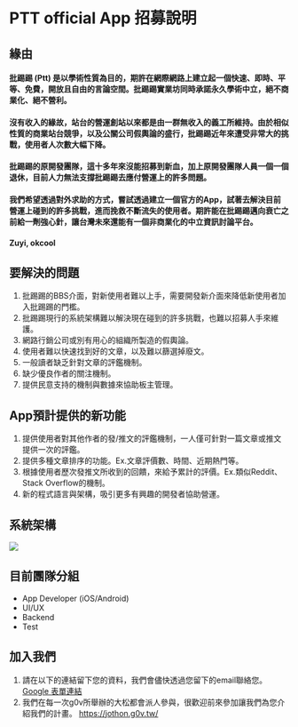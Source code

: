 # PTT official App 招募說明

## 緣由
#### 批踢踢 (Ptt) 是以學術性質為目的，期許在網際網路上建立起一個快速、即時、平等、免費，開放且自由的言論空間。批踢踢實業坊同時承諾永久學術中立，絕不商業化、絕不營利。
#### 沒有收入的緣故，站台的營運創站以來都是由一群無收入的義工所維持。由於相似性質的商業站台競爭，以及公關公司假輿論的盛行，批踢踢近年來遭受非常大的挑戰，使用者人次數大幅下降。
#### 批踢踢的原開發團隊，這十多年來沒能招募到新血，加上原開發團隊人員一個一個退休，目前人力無法支撐批踢踢去應付營運上的許多問題。
#### 我們希望透過對外求助的方式，嘗試透過建立一個官方的App，試著去解決目前營運上碰到的許多挑戰，進而挽救不斷流失的使用者。期許能在批踢踢邁向衰亡之前給一劑強心針，讓台灣未來還能有一個非商業化的中立資訊討論平台。

#### Zuyi, okcool

## 要解決的問題
1. 批踢踢的BBS介面，對新使用者難以上手，需要開發新介面來降低新使用者加入批踢踢的門檻。
2. 批踢踢現行的系統架構難以解決現在碰到的許多挑戰，也難以招募人手來維護。
3. 網路行銷公司或別有用心的組織所製造的假輿論。
4. 使用者難以快速找到好的文章，以及難以篩選掉廢文。
5. 一般讀者缺乏針對文章的評鑑機制。
6. 缺少優良作者的關注機制。
7. 提供民意支持的機制與數據來協助板主管理。

## App預計提供的新功能
1. 提供使用者對其他作者的發/推文的評鑑機制，一人僅可針對一篇文章或推文提供一次的評鑑。
2. 提供多種文章排序的功能。Ex.文章評價數、時間、近期熱門等。
3. 根據使用者歷次發推文所收到的回饋，來給予累計的評價。Ex.類似Reddit、Stack Overflow的機制。
4. 新的程式語言與架構，吸引更多有興趣的開發者協助營運。

## 系統架構

![](https://i.imgur.com/VtGK0n8.jpg)

## 目前團隊分組
- App Developer (iOS/Android)
- UI/UX
- Backend
- Test

## 加入我們
1.	請在以下的連結留下您的資料，我們會儘快透過您留下的email聯絡您。[Google 表單連結](https://docs.google.com/forms/d/e/1FAIpQLSeDkExNJQLZbfcBZW9Gf2vycpzm_I9Ys7J6hSRG3htwiA6bdA/viewform)
2.	我們在每一次g0v所舉辦的大松都會派人參與，很歡迎前來參加讓我們為您介紹我們的計畫。
https://jothon.g0v.tw/
